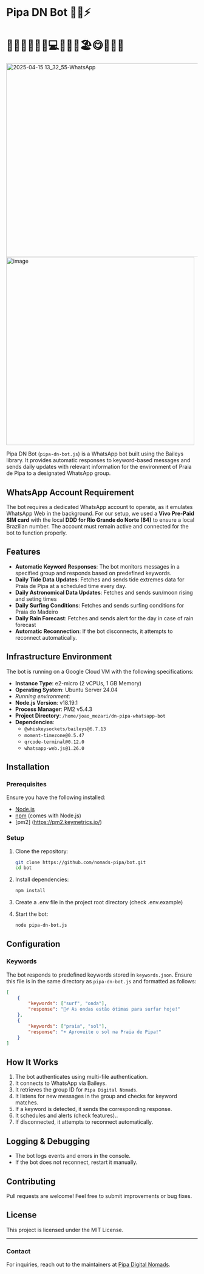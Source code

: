 # Pipa DN Bot 🤖💬⚡
# 🌊🏡🚗🚨🚕🚌💻📶🛂💪🏖️😋📜📂👋
<img width="510" alt="2025-04-15 13_32_55-WhatsApp" src="https://github.com/user-attachments/assets/384da3c1-9770-4209-a9f0-82994892369c" />
<img width="495" alt="image" src="https://github.com/user-attachments/assets/ec771624-e533-4276-81bb-2c11a86b90dd" />

Pipa DN Bot (`pipa-dn-bot.js`) is a WhatsApp bot built using the Baileys library. It provides automatic responses to keyword-based messages and sends daily updates with relevant information for the environment of Praia de Pipa to a designated WhatsApp group.

## WhatsApp Account Requirement

The bot requires a dedicated WhatsApp account to operate, as it emulates WhatsApp Web in the background. For our setup, we used a **Vivo Pre-Paid SIM card** with the local **DDD for Rio Grande do Norte (84)** to ensure a local Brazilian number. The account must remain active and connected for the bot to function properly.

## Features

- **Automatic Keyword Responses**: The bot monitors messages in a specified group and responds based on predefined keywords.
- **Daily Tide Data Updates**: Fetches and sends tide extremes data for Praia de Pipa at a scheduled time every day.
- **Daily Astronomical Data Updates**: Fetches and sends sun/moon rising and seting times
- **Daily Surfing Conditions**: Fetches and sends surfing conditions for Praia do Madeiro
- **Daily Rain Forecast**: Fetches and sends alert for the day in case of rain forecast
- **Automatic Reconnection**: If the bot disconnects, it attempts to reconnect automatically.

## Infrastructure Environment

The bot is running on a Google Cloud VM with the following specifications:

- **Instance Type**: e2-micro (2 vCPUs, 1 GB Memory)
- **Operating System**: Ubuntu Server 24.04  
- *Running environment:*
- **Node.js Version**: v18.19.1
- **Process Manager**: PM2 v5.4.3
- **Project Directory**: `/home/joao_mezari/dn-pipa-whatsapp-bot`
- **Dependencies**:
  - `@whiskeysockets/baileys@6.7.13`
  - `moment-timezone@0.5.47`
  - `qrcode-terminal@0.12.0`
  - `whatsapp-web.js@1.26.0`

## Installation

### Prerequisites

Ensure you have the following installed:
- [Node.js](https://nodejs.org/) 
- [npm](https://www.npmjs.com/) (comes with Node.js)
- [pm2] (https://pm2.keymetrics.io/) 

### Setup

1. Clone the repository:
   ```sh
   git clone https://github.com/nomads-pipa/bot.git
   cd bot
   ```

2. Install dependencies:
   ```sh
   npm install
   ```

3. Create a .env file in the project root directory (check .env.example)

4. Start the bot:
   ```sh
   node pipa-dn-bot.js
   ```

## Configuration

### Keywords

The bot responds to predefined keywords stored in `keywords.json`. Ensure this file is in the same directory as `pipa-dn-bot.js` and formatted as follows:

```json
[
    {
        "keywords": ["surf", "onda"],
        "response": "🏄‍♂️ As ondas estão ótimas para surfar hoje!"
    },
    {
        "keywords": ["praia", "sol"],
        "response": "☀️ Aproveite o sol na Praia de Pipa!"
    }
]
```

## How It Works

1. The bot authenticates using multi-file authentication.
2. It connects to WhatsApp via Baileys.
3. It retrieves the group ID for `Pipa Digital Nomads`.
4. It listens for new messages in the group and checks for keyword matches.
5. If a keyword is detected, it sends the corresponding response.
6. It schedules and alerts (check features)..
7. If disconnected, it attempts to reconnect automatically.

## Logging & Debugging

- The bot logs events and errors in the console.
- If the bot does not reconnect, restart it manually.

## Contributing

Pull requests are welcome! Feel free to submit improvements or bug fixes.

## License

This project is licensed under the MIT License.

---

### Contact
For inquiries, reach out to the maintainers at [Pipa Digital Nomads](https://github.com/nomads-pipa).

